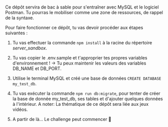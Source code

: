 ###

Ce dépôt servira de bac à sable pour s'entraîner avec MySQL et le logiciel Postman. Tu pourras le mobiliser comme une zone de ressources, de rappel de la syntaxe.

Pour faire fonctionner ce dépôt, tu vas devoir procéder aux étapes suivantes :

1. Tu vas effectuer la commande `npm install` à la racine du répertoire *server_sandbox*.

2. Tu vas copier le .env.sample et t'approprier tes propres variables d'environnement !
      -> Tu peux maintenir les valeurs des variables DB_NAME et DB_PORT.

3. Utilise le terminal MySQL et créé une base de données `CREATE DATABASE my_test_db`.

4. Tu vas exécuter la commande `npm run db:migrate`, pour tenter de créer la base de donnée my_test_db, ses tables et d'ajouter quelques données à l'intérieur. 
A noter: La thématique de ce dépôt sera liée aux jeux vidéos.

5. A partir de là... Le challenge peut commencer 🎉